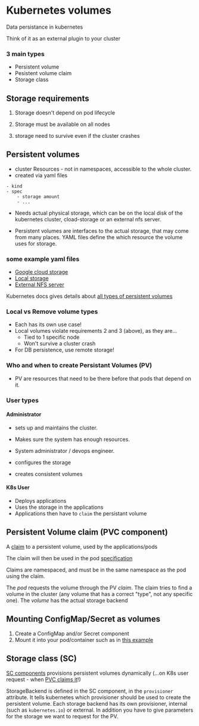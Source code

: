 # Kubernetes volumes
Data persistance in kubernetes

Think of it as an external plugin to your cluster

### 3 main types
- Persistent volume
- Pesistent volume claim
- Storage class

## Storage requirements
1) Storage doesn't depend on pod lifecycle

2) Storage must be available on all nodes

3) storage need to survive even if the cluster crashes


## Persistent volumes
- cluster Resources - not in namespaces, accessible to the whole cluster.
- created via yaml files
    
```
- kind
- spec
    - storage amount
    - ...
```

- Needs actual physical storage, which can be on the local disk of the kubernetes cluster, cload-storage or an external nfs server.

- Persistent volumes are interfaces to the actual storage, that may come from many places. YAML files define the which resource the volume uses for storage.

### some example yaml files
- [Google cloud storage](persistant-volume-examples/persistent-volume-gcp-example.yaml)
- [Local storage](persistant-volume-examples/persistent-volume-local-storage.yaml)
- [External NFS server](persistant-volume-examples/persistent-volume-nfs-example.yaml)

Kubernetes docs gives details about [all types of persistent volumes](https://kubernetes.io/docs/concepts/storage/persistent-volumes/#types-of-persistent-volumes)

### Local vs Remove volume types
- Each has its own use case!
- Local volumes violate requirements 2 and 3 (above), as they are...
    - Tied to 1 specific node
    - Won't survive a cluster crash
- For DB persistence, use remote storage!

### Who and when to create Persistant Volumes (PV) 
- PV are resources that need to be there before that pods that depend on it.

### User types
#### Administrator
- sets up and maintains the cluster. 
- Makes sure the system has enough resources.
- System administrator / devops engineer.

- configures the storage
- creates consistent volumes

#### K8s User
- Deploys applications
- Uses the storage in the applications
- Applications then have to `claim` the persistant volume

## Persistent Volume claim (PVC component)
A [claim](persistant-volume-claims/pv-claim-example.yaml) to a persistent volume, used by the applications/pods

The claim will then be used in the pod [specification](persistant-volume-claims/pv-claim-pod-example.yaml)

Claims are namespaced, and must be in the same namespace as the pod using the claim.

The <i>pod</i> requests the volume through the PV <i>claim</i>. The claim tries to find a volume in the cluster (any volume that has a correct "type", not any specific one). The <i>volume</i> has the actual storage backend

## Mounting ConfigMap/Secret as volumes
1) Create a ConfigMap and/or Secret component
2) Mount it into your pod/container such as in [this example](volume-configmap-example.yaml)


## Storage class (SC)
[SC components](storage-class/storage-class.yaml) provisions persistent volumes dynamically (...on K8s user request - when [PVC claims it](storage-class/persistent-volume-claim.yaml)!)

StorageBackend is defined in the SC component, in the `provisioner` attribute. It tells kubernetes which provisioner should be used to create the persistent volume. Each storage backend has its own provisioner, internal (such as `kubernetes.io`) or external. In addition you have to give parameters for the storage we want to request for the PV.